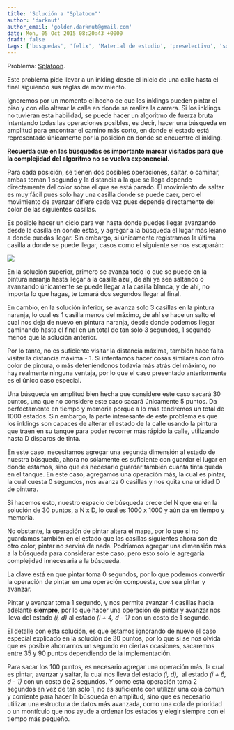 ```yaml
---
title: 'Solución a "Splatoon"'
author: 'darknut'
author_email: 'golden.darknut@gmail.com'
date: Mon, 05 Oct 2015 08:20:43 +0000
draft: false
tags: ['busquedas', 'felix', 'Material de estudio', 'preselectivo', 'solución']
---
```


Problema: [Splatoon](https://omegaup.com/arena/problem/splatoon/).

Este problema pide llevar a un inkling desde el inicio de una calle hasta el final siguiendo sus reglas de movimiento.

Ignoremos por un momento el hecho de que los inklings pueden pintar el piso y con ello alterar la calle en donde se realiza la carrera. Si los inklings no tuvieran esta habilidad, se puede hacer un algoritmo de fuerza bruta intentando todas las operaciones posibles, es decir, hacer una búsqueda en amplitud para encontrar el camino más corto, en donde el estado está representado únicamente por la posición en donde se encuentre el inkling.

**Recuerda que en las búsquedas es importante marcar visitados para que la complejidad del algoritmo no se vuelva exponencial.**

Para cada posición, se tienen dos posibles operaciones, saltar, o caminar, ambas toman 1 segundo y la distancia a la que se llega depende directamente del color sobre el que se está parado. El movimiento de saltar es muy fácil pues solo hay una casilla donde se puede caer, pero el movimiento de avanzar difiere cada vez pues depende directamente del color de las siguientes casillas.

Es posible hacer un ciclo para ver hasta donde puedes llegar avanzando desde la casilla en donde estás, y agregar a la búsqueda el lugar más lejano a donde puedas llegar. Sin embargo, si únicamente registramos la última casilla a donde se puede llegar, casos como el siguiente se nos escaparán:

![](http://i.imgur.com/t1iBoPQ.png)

En la solución superior, primero se avanza todo lo que se puede en la pintura naranja hasta llegar a la casilla azul, de ahi ya sea saltando o avanzando únicamente se puede llegar a la casilla blanca, y de ahí, no importa lo que hagas, te tomará dos segundos llegar al final.

En cambio, en la solución inferior, se avanza solo 3 casillas en la pintura naranja, lo cual es 1 casilla menos del máximo, de ahí se hace un salto el cual nos deja de nuevo en pintura naranja, desde donde podemos llegar caminando hasta el final en un total de tan solo 3 segundos, 1 segundo menos que la solución anterior.

Por lo tanto, no es suficiente visitar la distancia máxima, también hace falta visitar la distancia máxima - 1. Si intentamos hacer cosas similares con otro color de pintura, o más deteniéndonos todavía más atrás del máximo, no hay realmente ninguna ventaja, por lo que el caso presentado anteriormente es el único caso especial.

Una búsqueda en amplitud bien hecha que considere este caso sacará 30 puntos, una que no considere este caso sacará únicamente 5 puntos. Da perfectamente en tiempo y memoria porque a lo más tendremos un total de 1000 estados. Sin embargo, la parte interesante de este problema es que los inklings son capaces de alterar el estado de la calle usando la pintura que traen en su tanque para poder recorrer más rápido la calle, utilizando hasta D disparos de tinta.

En este caso, necesitamos agregar una segunda dimensión al estado de nuestra búsqueda, ahora no sólamente es suficiente con guardar el lugar en donde estamos, sino que es necesario guardar también cuanta tinta queda en el tanque. En este caso, agregamos una operación más, la cual es pintar, la cual cuesta 0 segundos, nos avanza 0 casillas y nos quita una unidad D de pintura.

Si hacemos esto, nuestro espacio de búsqueda crece del N que era en la solución de 30 puntos, a N x D, lo cual es 1000 x 1000 y aún da en tiempo y memoria.

No obstante, la operación de pintar altera el mapa, por lo que si no guardamos también en el estado que las casillas siguientes ahora son de otro color, pintar no servirá de nada. Podríamos agregar una dimensión más a la búsqueda para considerar este caso, pero esto solo le agregaría complejidad innecesaria a la búsqueda.

La clave está en que pintar toma 0 segundos, por lo que podemos convertir la operación de pintar en una operación compuesta, que sea pintar y avanzar.

Pintar y avanzar toma 1 segundo, y nos permite avanzar 4 casillas hacia adelante **siempre**, por lo que hacer una operación de pintar y avanzar nos lleva del estado _(i, d)_ al estado _(i + 4, d - 1)_ con un costo de 1 segundo.

El detalle con esta solución, es que estamos ignorando de nuevo el caso especial explicado en la solución de 30 puntos, por lo que si se nos olvida que es posible ahorrarnos un segundo en ciertas ocasiones, sacaremos entre 35 y 90 puntos dependiendo de la implementación.

Para sacar los 100 puntos, es necesario agregar una operación más, la cual es pintar, avanzar y saltar, la cual nos lleva del estado _(i, d),_  al estado _(i + 6, d - 1)_ con un costo de 2 segundos. Y como esta operación toma 2 segundos en vez de tan solo 1, no es suficiente con utilizar una cola común y corriente para hacer la búsqueda en amplitud, sino que es necesario utilizar una estructura de datos más avanzada, como una cola de prioridad o un montículo que nos ayude a ordenar los estados y elegir siempre con el tiempo más pequeño.